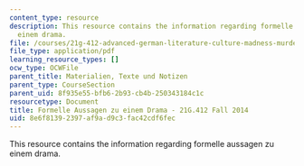 ```yaml
---
content_type: resource
description: This resource contains the information regarding formelle aussagen zu
  einem drama.
file: /courses/21g-412-advanced-german-literature-culture-madness-murder-mysteries-fall-2014/8e6f81392397af9ad9c3fac42cdf6fec_MIT21G_412F14_Wo7-9_For.pdf
file_type: application/pdf
learning_resource_types: []
ocw_type: OCWFile
parent_title: Materialien, Texte und Notizen
parent_type: CourseSection
parent_uid: 8f935e55-bfb6-2b93-cb4b-250343184c1c
resourcetype: Document
title: Formelle Aussagen zu einem Drama - 21G.412 Fall 2014
uid: 8e6f8139-2397-af9a-d9c3-fac42cdf6fec
---
```

This resource contains the information regarding formelle aussagen zu einem drama.

